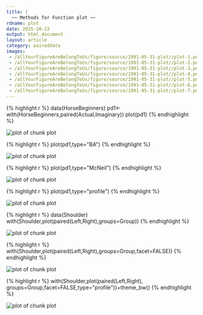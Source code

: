 ```yaml
---
title: |
  ~~ Methods for Function plot ~~ 
rdname: plot
date: 2015-10-22
output: html_document
layout: article
category: paireddata
images:
 - /allYourFigureAreBelongToUs/figure/source/1991-05-31-plot//plot-1.png
 - /allYourFigureAreBelongToUs/figure/source/1991-05-31-plot//plot-2.png
 - /allYourFigureAreBelongToUs/figure/source/1991-05-31-plot//plot-3.png
 - /allYourFigureAreBelongToUs/figure/source/1991-05-31-plot//plot-4.png
 - /allYourFigureAreBelongToUs/figure/source/1991-05-31-plot//plot-5.png
 - /allYourFigureAreBelongToUs/figure/source/1991-05-31-plot//plot-6.png
 - /allYourFigureAreBelongToUs/figure/source/1991-05-31-plot//plot-7.png
---
```





{% highlight r %}
data(HorseBeginners)
pd1<-with(HorseBeginners,paired(Actual,Imaginary))
plot(pd1)
{% endhighlight %}

![plot of chunk plot](/allYourFigureAreBelongToUs/figure/source/1991-05-31-plot/plot-1.png) 

{% highlight r %}
plot(pd1,type="BA")
{% endhighlight %}

![plot of chunk plot](/allYourFigureAreBelongToUs/figure/source/1991-05-31-plot/plot-2.png) 

{% highlight r %}
plot(pd1,type="McNeil")
{% endhighlight %}

![plot of chunk plot](/allYourFigureAreBelongToUs/figure/source/1991-05-31-plot/plot-3.png) 

{% highlight r %}
plot(pd1,type="profile")
{% endhighlight %}

![plot of chunk plot](/allYourFigureAreBelongToUs/figure/source/1991-05-31-plot/plot-4.png) 

{% highlight r %}
data(Shoulder)
with(Shoulder,plot(paired(Left,Right),groups=Group))
{% endhighlight %}

![plot of chunk plot](/allYourFigureAreBelongToUs/figure/source/1991-05-31-plot/plot-5.png) 

{% highlight r %}
with(Shoulder,plot(paired(Left,Right),groups=Group,facet=FALSE))
{% endhighlight %}

![plot of chunk plot](/allYourFigureAreBelongToUs/figure/source/1991-05-31-plot/plot-6.png) 

{% highlight r %}
with(Shoulder,plot(paired(Left,Right),
groups=Group,facet=FALSE,type="profile"))+theme_bw()
{% endhighlight %}

![plot of chunk plot](/allYourFigureAreBelongToUs/figure/source/1991-05-31-plot/plot-7.png) 